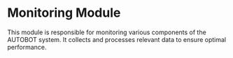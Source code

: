 # Monitoring Module

This module is responsible for monitoring various components of the AUTOBOT system. It collects and processes relevant data to ensure optimal performance.
